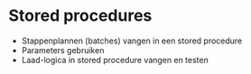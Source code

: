 # Stored procedures

* Stappenplannen (batches) vangen in een stored procedure
* Parameters gebruiken
* Laad-logica in stored procedure vangen en testen
